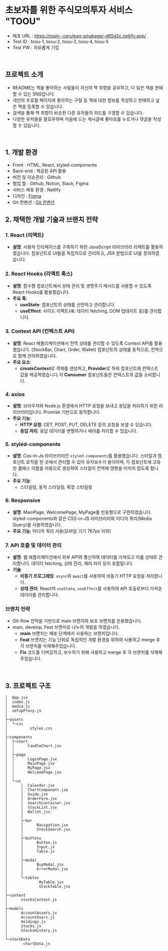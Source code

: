 # 초보자를 위한 주식모의투자 서비스 "TOOU"

- 배포 URL : https://main--cerulean-smakager-d65d2c.netlify.app/
- Test ID : toou-1, toou-2, toou-3, toou-4, toou-5
- Test PW : 자유롭게 기입

<br>

## 프로젝트 소개

- README는 책을 좋아하는 사람들이 자신의 책 취향을 공유하고, 다 읽은 책을 판매할 수 있는 SNS입니다.
- 개인의 프로필 페이지에 좋아하는 구절 등 책에 대한 정보를 작성하고 판매하고 싶은 책을 등록할 수 있습니다.
- 검색을 통해 책 취향이 비슷한 다른 유저들의 피드를 구경할 수 있습니다.
- 다양한 유저들을 팔로우하며 마음에 드는 게시글에 좋아요를 누르거나 댓글을 작성할 수 있습니다.

<br>

## 1. 개발 환경

- Front : HTML, React, styled-components
- Back-end : 제공된 API 활용
- 버전 및 이슈관리 : Github
- 협업 툴 : Github, Notion, Slack, Figma
- 서비스 배포 환경 : Netlify
- 디자인 : [Figma](https://www.figma.com/design/6DM11s2CklrNIxiVFDDfEj/%F0%9F%92%9A-%ED%95%80%ED%85%8C%ED%81%AC-%ED%95%B4%EC%BB%A4%ED%86%A4-4%EC%A1%B0-%F0%9F%92%9A?node-id=927-21334&m=dev)
- Git 컨벤션 : [Git 컨벤션](https://www.notion.so/coli-pasta/Git-b52748fe66b64637b4b15407a8b86bcf)

## 2. 채택한 개발 기술과 브랜치 전략

### 1. **React (리액트)**

- **설명**: 사용자 인터페이스를 구축하기 위한 JavaScript 라이브러리 리액트를 활용하였습니다. 컴포넌트로 UI들을 독립적으로 관리하고, JSX 문법으로 UI를 정의하였습니다.

### 2. **React Hooks (리액트 훅스)**

- **설명**: 함수형 컴포넌트에서 상태 관리 및 생명주기 메서드를 사용할 수 있도록 React Hooks를 활용했습니다.
- **주요 훅**:
    - **useState**: 컴포넌트의 상태를 선언하고 관리합니다.
    - **useEffect**: 사이드 이펙트(예: 데이터 fetching, DOM 업데이트 등)를 관리합니다.

### 3. **Context API (컨텍스트 API)**
- **설명**: React 애플리케이션에서 전역 상태를 관리할 수 있도록 Context API를 활용했습니다. (StockBar, Chart, Order, Wallet) 컴포넌트의 상태를 동적으로, 전역으로 함께 관리하였습니다.
- **주요 요소**:
    - **createContext**로 객체를 생성하고, **Provider**로 하위 컴포넌트에 컨텍스트 값을 제공하였습니다.각 **Consumer** 컴포넌트들은 컨텍스트의 값을 소비합니다. 

### 4. **axios**
- **설명**: 브라우저와 Node.js 환경에서 HTTP 요청을 보내고 응답을 처리하기 위한 라이브러리입니다. Promise 기반으로 동작합니다.
- **주요 기능**:
    - **HTTP 요청**: GET, POST, PUT, DELETE 등의 요청을 보낼 수 있습니다.
    - **응답 처리**: 응답 데이터를 변형하거나 에러를 처리할 수 있습니다.

### 5. **styled-components**

- **설명**: Css-in-Js 라이브러리인 `styled-components`를 활용했습니다. 스타일과 컴포넌트 로직을 한 곳에서 관리할 수 있어 유지보수가 용이하며, 각 컴포넌트에 고유한 클래스 이름을 자동으로 생성하여 스타일이 전역에 영향을 미치지 않도록 합니다.
- **주요 기능**:
    - 스타일링, 동적 스타일링, 확장 스타일링
 
### 6. **Responsive**

- **설명**: MainPage, WelcomePage, MyPage를 반응형으로 구현하였습니다. styled-components와 같은 CSS-in-JS 라이브러리와 미디어 쿼리(Media Query)를 사용하였습니다.
- **주요 기능**: 미디어 쿼리 사용(모바일 기기 767px 이하)
  

### 7. **API 호출 및 데이터 관리**
- **설명**: 웹 애플리케이션에서 외부 API와 통신하여 데이터를 가져오고 이를 상태로 관리합니다. 데이터 fetching, 상태 관리, 에러 처리 등이 포함됩니다.
- **기술**:
    - **비동기 프로그래밍**: `async`와 `await`를 사용하여 비동기 HTTP 요청을 처리합니다.
    - **상태 관리**: React의 `useState`, `useEffect`를 사용하여 API 호출로부터 가져온 데이터를 관리합니다.

### 브랜치 전략

- Git-flow 전략을 기반으로 main 브랜치와 보조 브랜치를 운용했습니다.
- main, develop, Feat 브랜치로 나누어 개발을 하였습니다.
    - **main** 브랜치는 배포 단계에서 사용하는 브랜치입니다.
    - **Feat** 브랜치는 기능 단위로 독립적인 개발 환경을 위하여 사용하고 merge 후 각 브랜치를 삭제해주었습니다.
    - **Fix** 코드를 디버깅하고, 보수하기 위해 사용하고 merge 후 각 브랜치를 삭제해주었습니다.

<br>

## 3. 프로젝트 구조

```
│  App.jsx
│  index.js
│  media.js
│  setupProxy.js
│
├─assets
│  └─css
│          styles.css
│
├─components
│  ├─chart
│  │      CandleChart.jsx
│  │
│  ├─page
│  │      LoginPage.jsx
│  │      MainPage.jsx
│  │      MyPage.jsx
│  │      WelcomePage.jsx
│  │
│  └─ui
│      │  Calendar.jsx
│      │  ChartComponent.jsx
│      │  Guide.jsx
│      │  OrderForm.jsx
│      │  SearchContainer.jsx
│      │  StockList.jsx
│      │  Wallet.jsx
│      │
│      ├─bar
│      │      Navigation.jsx
│      │      StockSearch.jsx
│      │
│      ├─buttons
│      │      Button.js
│      │      Input.js
│      │      Table.js
│      │
│      ├─modal
│      │      BuyModal.jsx
│      │      ErrorModal.jsx
│      │
│      └─tables
│              MyTable.jsx
│              StockTable.jsx
│
├─context
│      stocksContext.js
│
├─models
│      AccountAssets.js
│      AccountUsers.js
│      Holdings.js
│      Stocks.js
│      StocksHistory.js
│
└─stockData
        chartData.js
```

<br>
